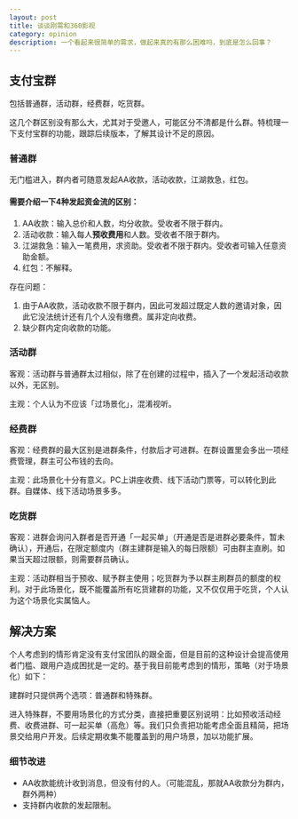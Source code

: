 ```yaml
---
layout: post
title: 谈谈刚需和360影视
category: opinion
description: 一个看起来很简单的需求，做起来真的有那么困难吗，到底是怎么回事？
---
```


## 支付宝群

包括普通群，活动群，经费群，吃货群。

这几个群区别没有那么大，尤其对于受邀人，可能区分不清都是什么群。特梳理一下支付宝群的功能，跟踪后续版本，了解其设计不足的原因。

### 普通群

无门槛进入，群内者可随意发起AA收款，活动收款，江湖救急，红包。

#### 需要介绍一下4种发起资金流的区别：

1. AA收款：输入总价和人数，均分收款。受收者不限于群内。
2. 活动收款：输入每人**预收费用**和人数。受收者不限于群内。
3. 江湖救急：输入一笔费用，求资助。受收者不限于群内。受收者可输入任意资助金额。
4. 红包：不解释。

存在问题：

1. 由于AA收款，活动收款不限于群内，因此可发超过既定人数的邀请对象，因此它没法统计还有几个人没有缴费。属非定向收费。
2. 缺少群内定向收款的功能。

### 活动群

客观：活动群与普通群太过相似，除了在创建的过程中，插入了一个发起活动收款以外，无区别。

主观：个人认为不应该「过场景化」，混淆视听。

### 经费群

客观：经费群的最大区别是进群条件，付款后才可进群。在群设置里会多出一项经费管理，群主可公布钱的去向。

主观：此场景化十分有意义。PC上讲座收费、线下活动门票等，可以转化到此群。自媒体、线下活动场景多多。

### 吃货群

客观：进群会询问入群者是否开通「一起买单」（开通是否是进群必要条件，暂未确认），开通后，在限定额度内（群主建群是输入的每日限额）可由群主直刷。如果当天超过限额，则需要群员确认。

主观：活动群相当于预收、赋予群主使用；吃货群为予以群主刷群员的额度的权利。对于此场景化，既不能覆盖所有吃货建群的功能，又不仅仅用于吃货，个人认为这个场景化实属恼人。


## 解决方案

个人考虑到的情形肯定没有支付宝团队的跟全面，但是目前的这种设计会提高使用者门槛、跟用户造成困扰是一定的。基于我目前能考虑到的情形，策略（对于场景化）如下：

建群时只提供两个选项：普通群和特殊群。

进入特殊群，不要用场景化的方式分类，直接把重要区别说明：比如预收活动经费、收费进群、可一起买单（高危）等。我们只负责把功能考虑全面且精简，把场景交给用户开发。后续定期收集不能覆盖到的用户场景，加以功能扩展。

### 细节改进

* AA收款能统计收到消息，但没有付的人。（可能混乱，那就AA收款分为群内，群外两种）
* 支持群内收款的发起限制。


[Roger秋骊]:    http://lirenlong.github.io  "Roger秋骊"
